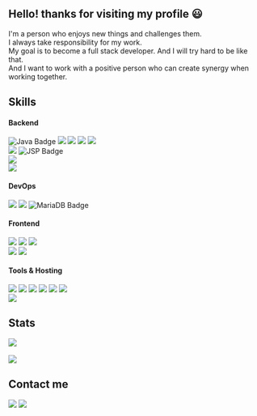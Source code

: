 ## Hello! thanks for visiting my profile 😃
I'm a person who enjoys new things and challenges them. <br>
I always take responsibility for my work. <br>
My goal is to become a full stack developer. And I will try hard to be like that. <br>
And I want to work with a positive person who can create synergy when working together. <br>


## Skills
#### Backend

<span>
  <img src="https://img.shields.io/badge/Java-007396?style=flat-square&logo=java&logoColor=white" alt="Java Badge">
  <img src="https://img.shields.io/badge/Python-3776AB?style=flat-square&logo=Python&logoColor=white">
  <img src="https://img.shields.io/badge/C-A8b9CC?style=flat-square&logo=C&logoColor=black">
  <img src="https://img.shields.io/badge/Android-3ddc84?style=flat-square&logo=Android&logoColor=black">
  <img src="https://img.shields.io/badge/Javascript-F7DF1E?style=flat-square&logo=Javascript&logoColor=white">
</span>
 <br>
 <span>
  <img src="https://img.shields.io/badge/PHP-777BB4?style=flat-square&logo=PHP&logoColor=white">
  <img src="https://img.shields.io/badge/JSP-007396?style=flat-square&logo=java&logoColor=white" alt="JSP Badge">

</span>
 <br>
<span>
  <img src="https://img.shields.io/badge/Git-F05032?style=flat-square&logo=Git&logoColor=black">
</span>
 <br>
<span>
  <img src="https://img.shields.io/badge/Flask-000000?style=flat-square&logo=Flask&logoColor=white">
</span>

#### DevOps
<span>
  <img src="https://img.shields.io/badge/MySQL-4479A1?style=flat-square&logo=MySQL&logoColor=white">
  <img src="https://img.shields.io/badge/SQLite-003B57?style=flat-square&logo=SQLite&logoColor=white">
  <img src="https://img.shields.io/badge/MariaDB-003545?style=flat-square&logo=mariadb&logoColor=white" alt="MariaDB Badge">
</span>

#### Frontend
<span>
  <img src="https://img.shields.io/badge/HTML5-E34F26?style=flat-square&logo=HTML5&logoColor=white">
  <img src="https://img.shields.io/badge/CSS3-1572B6?style=flat-square&logo=CSS3&logoColor=white">
  <img src="https://img.shields.io/badge/JS-F7DF1E?style=flat-square&logo=Javascript&logoColor=white">
</span>
 <br>
<span>
  <img src="https://img.shields.io/badge/BootStrap-7952B3?style=flat-square&logo=Bootstrap&logoColor=white">
  <img src="https://img.shields.io/badge/React-61DAFB?style=flat-square&logo=React&logoColor=white">
</span>

#### Tools & Hosting
<span>
  <img src="https://img.shields.io/badge/Visual Studio-5C2D91?style=flat-square&logo=VisualStudio&logoColor=white">
  <img src="https://img.shields.io/badge/Eclipse IDE-2C2255?style=flat-square&logo=EclipseIDE&logoColor=white">
  <img src="https://img.shields.io/badge/PyCharm-78FF96?style=flat-square&logo=PyCharm&logoColor=white">  
  <img src="https://img.shields.io/badge/IntelliJ IDEA-000000?style=flat-square&logo=IntelliJIDEA&logoColor=white">
  <img src="https://img.shields.io/badge/Android Studio-3ddc84?style=flat-square&logo=AndroidStudio&logoColor=black">
  <img src="https://img.shields.io/badge/Excel-217346?style=flatsquare&logo=MicrosoftExcel&logoColor=white">
<span/>
  <br>
<span>  
  <img src="https://img.shields.io/badge/Apache-D22128?style=flat-square&logo=Apache&logoColor=white">
</span>  

## Stats
<img src="https://github-readme-stats.vercel.app/api/top-langs/?username=hanbinChae&layout=compact&theme=tokyonight"><br><br>
<img src="https://github-readme-stats.vercel.app/api?username=hanbinChae&show_icons=true&theme=tokyonight">

## Contact me
<span>
  <a href="https://hanbinchae.notion.site/hanbinchae/ffe5efd6058e495ba47eac182fc8e2d7"><img src="https://img.shields.io/badge/Portfolio-000000?style=flat-square&logo=Notion&logoColor=white"></a>
  <a href="mailto:hanbin2043@gmail.com"><img src="https://img.shields.io/badge/Mail-EA4335?style=flat-square&logo=Gmail&logoColor=white"></a>
</span>
